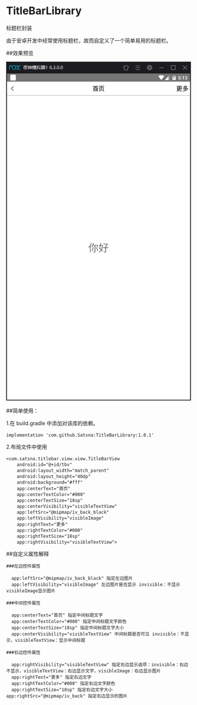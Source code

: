 # TitleBarLibrary
标题栏封装

由于安卓开发中经常使用标题栏，故而自定义了一个简单易用的标题栏。

##效果预览

![Image text](https://github.com/Satsna/TitleBarLibrary/blob/master/preview/preview_1.png)

##简单使用：

1.在 build.gradle 中添加对该库的依赖。

	implementation 'com.github.Satsna:TitleBarLibrary:1.0.1'
    
2.布局文件中使用
	
    <com.satsna.titlebar.view.view.TitleBarView
        android:id="@+id/tbv"
        android:layout_width="match_parent"
        android:layout_height="40dp"
        android:background="#fff"
        app:centerText="首页"
        app:centerTextColor="#000"
        app:centerTextSize="18sp"
        app:centerVisibility="visibleTextView"
        app:leftSrc="@mipmap/iv_back_black"
        app:leftVisibility="visibleImage"
        app:rightText="更多"
        app:rightTextColor="#000"
        app:rightTextSize="18sp"
        app:rightVisibility="visibleTextView">
        
 ##自定义属性解释
 
 	###左边控件属性
    
 	  app:leftSrc="@mipmap/iv_back_black" 指定左边图片
      app:leftVisibility="visibleImage" 左边图片是否显示 invisible：不显示 visibleImage显示图片
      
	###中间控件属性
    
      app:centerText="首页" 指定中间标题文字
      app:centerTextColor="#000" 指定中间标题文字颜色
      app:centerTextSize="18sp" 指定中间标题文字大小
      app:centerVisibility="visibleTextView" 中间标题是否可见 invisible：不显示，visibleTextView：显示中间标题
      
	###右边控件属性
    
      app:rightVisibility="visibleTextView" 指定右边显示选项：invisible：右边不显示，visibleTextView：右边显示文字，visibleImage：右边显示图片
      app:rightText="更多" 指定右边文字
      app:rightTextColor="#000" 指定右边文字颜色
      app:rightTextSize="18sp" 指定右边文字大小
	app:rightSrc="@mipmap/iv_back" 指定右边显示的图片

 
 



  [1]: https://github.com/Satsna/TitleBarLibrary/blob/master/preview/preview_1.png